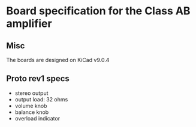 # Board specification for the Class AB amplifier

## Misc
The boards are designed on KiCad v9.0.4

## Proto rev1 specs
- stereo output
- output load: 32 ohms
- volume knob
- balance knob 
- overload indicator

